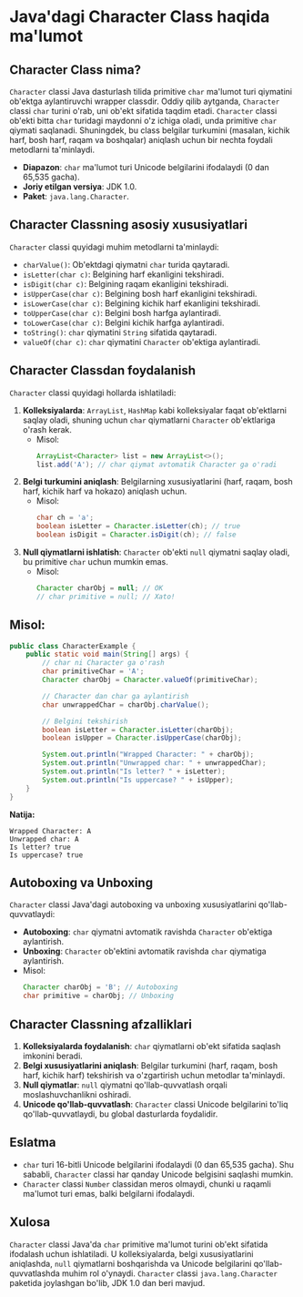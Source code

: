 # Java'dagi Character Class haqida ma'lumot

## Character Class nima?
`Character` classi Java dasturlash tilida primitive `char` ma'lumot turi qiymatini ob'ektga aylantiruvchi wrapper classdir. Oddiy qilib aytganda, `Character` classi `char` turini o'rab, uni ob'ekt sifatida taqdim etadi. `Character` classi ob'ekti bitta `char` turidagi maydonni o'z ichiga oladi, unda primitive `char` qiymati saqlanadi. Shuningdek, bu class belgilar turkumini (masalan, kichik harf, bosh harf, raqam va boshqalar) aniqlash uchun bir nechta foydali metodlarni ta'minlaydi.

- **Diapazon**: `char` ma'lumot turi Unicode belgilarini ifodalaydi (0 dan 65,535 gacha).
- **Joriy etilgan versiya**: JDK 1.0.
- **Paket**: `java.lang.Character`.

## Character Classning asosiy xususiyatlari
`Character` classi quyidagi muhim metodlarni ta'minlaydi:
- `charValue()`: Ob'ektdagi qiymatni `char` turida qaytaradi.
- `isLetter(char c)`: Belgining harf ekanligini tekshiradi.
- `isDigit(char c)`: Belgining raqam ekanligini tekshiradi.
- `isUpperCase(char c)`: Belgining bosh harf ekanligini tekshiradi.
- `isLowerCase(char c)`: Belgining kichik harf ekanligini tekshiradi.
- `toUpperCase(char c)`: Belgini bosh harfga aylantiradi.
- `toLowerCase(char c)`: Belgini kichik harfga aylantiradi.
- `toString()`: `char` qiymatini `String` sifatida qaytaradi.
- `valueOf(char c)`: `char` qiymatini `Character` ob'ektiga aylantiradi.

## Character Classdan foydalanish
`Character` classi quyidagi hollarda ishlatiladi:
1. **Kolleksiyalarda**: `ArrayList`, `HashMap` kabi kolleksiyalar faqat ob'ektlarni saqlay oladi, shuning uchun `char` qiymatlarni `Character` ob'ektlariga o'rash kerak.
   - Misol:
     ```java
     ArrayList<Character> list = new ArrayList<>();
     list.add('A'); // char qiymat avtomatik Character ga o'radi
     ```
2. **Belgi turkumini aniqlash**: Belgilarning xususiyatlarini (harf, raqam, bosh harf, kichik harf va hokazo) aniqlash uchun.
   - Misol:
     ```java
     char ch = 'a';
     boolean isLetter = Character.isLetter(ch); // true
     boolean isDigit = Character.isDigit(ch); // false
     ```
3. **Null qiymatlarni ishlatish**: `Character` ob'ekti `null` qiymatni saqlay oladi, bu primitive `char` uchun mumkin emas.
   - Misol:
     ```java
     Character charObj = null; // OK
     // char primitive = null; // Xato!
     ```

## Misol:
```java
public class CharacterExample {
    public static void main(String[] args) {
        // char ni Character ga o'rash
        char primitiveChar = 'A';
        Character charObj = Character.valueOf(primitiveChar);

        // Character dan char ga aylantirish
        char unwrappedChar = charObj.charValue();

        // Belgini tekshirish
        boolean isLetter = Character.isLetter(charObj);
        boolean isUpper = Character.isUpperCase(charObj);

        System.out.println("Wrapped Character: " + charObj);
        System.out.println("Unwrapped char: " + unwrappedChar);
        System.out.println("Is letter? " + isLetter);
        System.out.println("Is uppercase? " + isUpper);
    }
}
```
**Natija:**
```
Wrapped Character: A
Unwrapped char: A
Is letter? true
Is uppercase? true
```

## Autoboxing va Unboxing
`Character` classi Java'dagi autoboxing va unboxing xususiyatlarini qo'llab-quvvatlaydi:
- **Autoboxing**: `char` qiymatni avtomatik ravishda `Character` ob'ektiga aylantirish.
- **Unboxing**: `Character` ob'ektini avtomatik ravishda `char` qiymatiga aylantirish.
- Misol:
  ```java
  Character charObj = 'B'; // Autoboxing
  char primitive = charObj; // Unboxing
  ```

## Character Classning afzalliklari
1. **Kolleksiyalarda foydalanish**: `char` qiymatlarni ob'ekt sifatida saqlash imkonini beradi.
2. **Belgi xususiyatlarini aniqlash**: Belgilar turkumini (harf, raqam, bosh harf, kichik harf) tekshirish va o'zgartirish uchun metodlar ta'minlaydi.
3. **Null qiymatlar**: `null` qiymatni qo'llab-quvvatlash orqali moslashuvchanlikni oshiradi.
4. **Unicode qo'llab-quvvatlash**: `Character` classi Unicode belgilarini to'liq qo'llab-quvvatlaydi, bu global dasturlarda foydalidir.

## Eslatma
- `char` turi 16-bitli Unicode belgilarini ifodalaydi (0 dan 65,535 gacha). Shu sababli, `Character` classi har qanday Unicode belgisini saqlashi mumkin.
- `Character` classi `Number` classidan meros olmaydi, chunki u raqamli ma'lumot turi emas, balki belgilarni ifodalaydi.

## Xulosa
`Character` classi Java'da `char` primitive ma'lumot turini ob'ekt sifatida ifodalash uchun ishlatiladi. U kolleksiyalarda, belgi xususiyatlarini aniqlashda, `null` qiymatlarni boshqarishda va Unicode belgilarini qo'llab-quvvatlashda muhim rol o'ynaydi. `Character` classi `java.lang.Character` paketida joylashgan bo'lib, JDK 1.0 dan beri mavjud.
